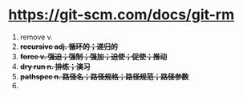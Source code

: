 # https://git-scm.com/docs/git-rm

1. remove v.
2. ~~**recursive adj. 循环的；递归的**~~
3. ~~**force v. 强迫；强制；强加；迫使；促使；推动**~~
4. ~~**dry run n. 排练；演习**~~
5. ~~**pathspec n. 路径名；路径规格；路径规范；路径参数**~~
6. 
